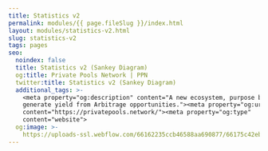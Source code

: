 ```yaml
---
title: Statistics v2
permalink: modules/{{ page.fileSlug }}/index.html
layout: modules/statistics-v2.html
slug: statistics-v2
tags: pages
seo:
  noindex: false
  title: Statistics v2 (Sankey Diagram)
  og:title: Private Pools Network | PPN
  twitter:title: Statistics v2 (Sankey Diagram)
  additional_tags: >-
    <meta property="og:description" content="A new ecosystem, purpose built to
    generate yield from Arbitrage opportunities."><meta property="og:url"
    content="https://privatepools.network/"><meta property="og:type"
    content="website">
  og:image: >-
    https://uploads-ssl.webflow.com/66162235ccb46588aa690877/66175c42ebc0ce580e5b9283_opengraph.jpg
---
```



